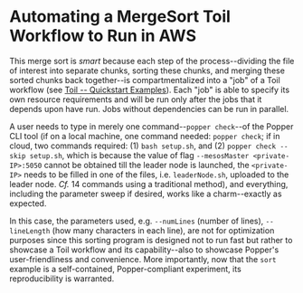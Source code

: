 # Automating a MergeSort Toil Workflow to Run in AWS
This merge sort is *smart* because each step of the process--dividing the file of interest into separate chunks, sorting these chunks, and merging these sorted chunks back together--is compartmentalized into a "job" of a Toil workflow (see [Toil -- Quickstart Examples](https://toil.readthedocs.io/en/3.12.0/gettingStarted/quickStart.html#a-more-real-world-example)). 
Each "job" is able to specify its own resource requirements and will be run only after the jobs that it depends upon have run.
Jobs without dependencies can be run in parallel.

A user needs to type in merely one command--`popper check`--of the Popper CLI tool (if on a local machine, one command needed: `popper check`; if in cloud, two commands required: (1) `bash setup.sh`, and (2) `popper check --skip setup.sh`, which is because the value of flag `--mesosMaster <private-IP>:5050` cannot be obtained till the leader node is launched, the `<private-IP>` needs to be filled in one of the files, i.e. `leaderNode.sh`, uploaded to the leader node. *Cf.* 14 commands using a traditional method), and everything, including the parameter sweep if desired, works like a charm--exactly as expected.  

In this case, the parameters used, e.g. `--numLines` (number of lines), `--lineLength` (how many characters in each line), are not for optimization purposes since this sorting program is designed not to run fast but rather to showcase a Toil workflow and its capability--also to showcase Popper's user-friendliness and convenience.
More importantly, now that the `sort` example is a self-contained, Popper-compliant experiment, its reproducibility is warranted. 
